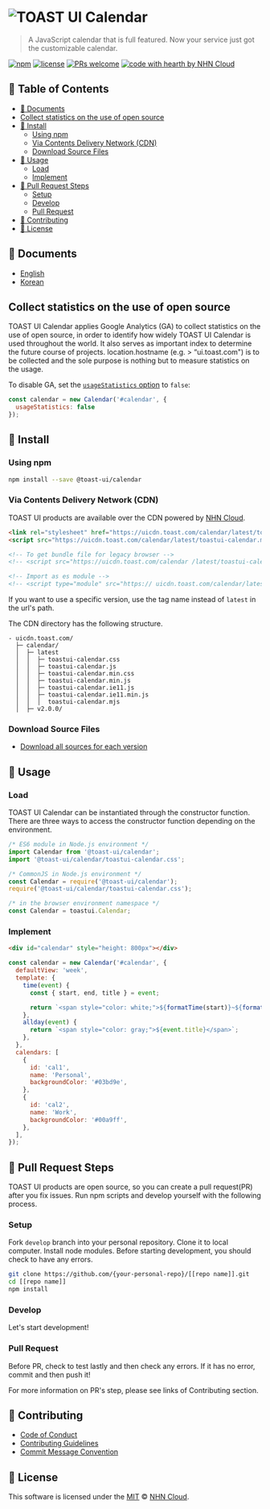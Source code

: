 # ![TOAST UI Calendar](https://user-images.githubusercontent.com/26706716/39230183-7f8ff186-48a0-11e8-8d9c-9699d2d0e471.png)

> A JavaScript calendar that is full featured. Now your service just got the customizable calendar.

[![npm](https://img.shields.io/npm/v/@toast-ui/calendar.svg)](https://www.npmjs.com/package/@toast-ui/calendar)
[![license](https://img.shields.io/github/license/nhn/tui.calendar.svg)](https://github.com/nhn/tui.calendar/blob/master/LICENSE)
[![PRs welcome](https://img.shields.io/badge/PRs-welcome-ff69b4.svg)](https://github.com/nhn/tui.calendar/issues?q=is%3Aissue+is%3Aopen+label%3A%22help+wanted%22)
[![code with hearth by NHN Cloud](https://img.shields.io/badge/%3C%2F%3E%20with%20%E2%99%A5%20by-NHN_Cloud-ff1414.svg)](https://github.com/nhn)

## 🚩 Table of Contents

- [📙 Documents](#-documents)
- [Collect statistics on the use of open source](#collect-statistics-on-the-use-of-open-source)
- [💾 Install](#-install)
  - [Using npm](#using-npm)
  - [Via Contents Delivery Network (CDN)](#via-contents-delivery-network-cdn)
  - [Download Source Files](#download-source-files)
- [📅 Usage](#-usage)
  - [Load](#load)
  - [Implement](#implement)
- [🔧 Pull Request Steps](#-pull-request-steps)
  - [Setup](#setup)
  - [Develop](#develop)
  - [Pull Request](#pull-request)
- [💬 Contributing](#-contributing)
- [📜 License](#-license)

## 📙 Documents

- [English](./docs/README.md)
- [Korean](./docs/ko/README.md)

## Collect statistics on the use of open source

TOAST UI Calendar applies Google Analytics (GA) to collect statistics on the use of open source, in order to identify how widely TOAST UI Calendar is used throughout the world. It also serves as important index to determine the future course of projects. location.hostname (e.g. > “ui.toast.com") is to be collected and the sole purpose is nothing but to measure statistics on the usage.

To disable GA, set the [`usageStatistics` option](/docs/en/apis/options.md#usagestatistics) to `false`:

```js
const calendar = new Calendar('#calendar', {
  usageStatistics: false
});
```

## 💾 Install

### Using npm

```sh
npm install --save @toast-ui/calendar
```

### Via Contents Delivery Network (CDN)

TOAST UI products are available over the CDN powered by [NHN Cloud](https://www.toast.com).

```html
<link rel="stylesheet" href="https://uicdn.toast.com/calendar/latest/toastui-calendar.min.css" />
<script src="https://uicdn.toast.com/calendar/latest/toastui-calendar.min.js"></script>

<!-- To get bundle file for legacy browser -->
<!-- <script src="https://uicdn.toast.com/calendar /latest/toastui-calendar.ie11.min.js"></script> -->

<!-- Import as es module -->
<!-- <script type="module" src="https:// uicdn.toast.com/calendar/latest/toastui-calendar.mjs"></script> -->
```

If you want to use a specific version, use the tag name instead of `latest` in the url's path.

The CDN directory has the following structure.

```
- uicdn.toast.com/
  ├─ calendar/
  │  ├─ latest
  │  │  ├─ toastui-calendar.css
  │  │  ├─ toastui-calendar.js
  │  │  ├─ toastui-calendar.min.css
  │  │  ├─ toastui-calendar.min.js
  │  │  ├─ toastui-calendar.ie11.js
  │  │  ├─ toastui-calendar.ie11.min.js
  │  │  │  toastui-calendar.mjs
  │  ├─ v2.0.0/
```

### Download Source Files

- [Download all sources for each version](https://github.com/nhn/tui.calendar/releases)

## 📅 Usage

### Load

TOAST UI Calendar can be instantiated through the constructor function. There are three ways to access the constructor function depending on the environment.

```js
/* ES6 module in Node.js environment */
import Calendar from '@toast-ui/calendar';
import '@toast-ui/calendar/toastui-calendar.css';
```

```js
/* CommonJS in Node.js environment */
const Calendar = require('@toast-ui/calendar');
require('@toast-ui/calendar/toastui-calendar.css');
```

```js
/* in the browser environment namespace */
const Calendar = toastui.Calendar;
```

### Implement

```html
<div id="calendar" style="height: 800px"></div>
```

```javascript
const calendar = new Calendar('#calendar', {
  defaultView: 'week',
  template: {
    time(event) {
      const { start, end, title } = event;

      return `<span style="color: white;">${formatTime(start)}~${formatTime(end)} ${title}</span>`;
    },
    allday(event) {
      return `<span style="color: gray;">${event.title}</span>`;
    },
  },
  calendars: [
    {
      id: 'cal1',
      name: 'Personal',
      backgroundColor: '#03bd9e',
    },
    {
      id: 'cal2',
      name: 'Work',
      backgroundColor: '#00a9ff',
    },
  ],
});
```

## 🔧 Pull Request Steps

TOAST UI products are open source, so you can create a pull request(PR) after you fix issues.
Run npm scripts and develop yourself with the following process.

### Setup

Fork `develop` branch into your personal repository.
Clone it to local computer. Install node modules.
Before starting development, you should check to have any errors.

``` sh
git clone https://github.com/{your-personal-repo}/[[repo name]].git
cd [[repo name]]
npm install
```

### Develop

Let's start development!

### Pull Request

Before PR, check to test lastly and then check any errors.
If it has no error, commit and then push it!

For more information on PR's step, please see links of Contributing section.

## 💬 Contributing

- [Code of Conduct](/CODE_OF_CONDUCT.md)
- [Contributing Guidelines](/CONTRIBUTING.md)
- [Commit Message Convention](/docs/COMMIT_MESSAGE_CONVENTION.md)

## 📜 License

This software is licensed under the [MIT](/LICENSE) © [NHN Cloud](https://github.com/nhn).
